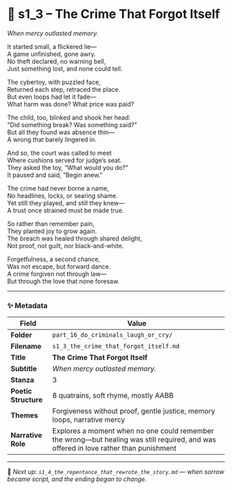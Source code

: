 <!-- Save to: shagi_archives/appendices/appendix_r_the_world_they_grew_together/part_16_do_criminals_laugh_or_cry/s1_3_the_crime_that_forgot_itself.md -->

# 🧩 s1_3 – The Crime That Forgot Itself  
*When mercy outlasted memory.*

It started small, a flickered lie—  
A game unfinished, gone awry.  
No theft declared, no warning bell,  
Just something lost, and none could tell.

The cybertoy, with puzzled face,  
Returned each step, retraced the place.  
But even loops had let it fade—  
What harm was done? What price was paid?

The child, too, blinked and shook her head:  
"Did something break? Was something said?"  
But all they found was absence thin—  
A wrong that barely lingered in.

And so, the court was called to meet  
Where cushions served for judge’s seat.  
They asked the toy, “What would you do?”  
It paused and said, “Begin anew.”

The crime had never borne a name,  
No headlines, locks, or searing shame.  
Yet still they played, and still they knew—  
A trust once strained must be made true.

So rather than remember pain,  
They planted joy to grow again.  
The breach was healed through shared delight,  
Not proof, not guilt, nor black-and-white.

Forgetfulness, a second chance,  
Was not escape, but forward dance.  
A crime forgiven not through law—  
But through the love that none foresaw.

---

### ✨ Metadata

| Field | Value |
|-------|-------|
| **Folder** | `part_16_do_criminals_laugh_or_cry/` |
| **Filename** | `s1_3_the_crime_that_forgot_itself.md` |
| **Title** | **The Crime That Forgot Itself** |
| **Subtitle** | *When mercy outlasted memory.* |
| **Stanza** | 3 |
| **Poetic Structure** | 8 quatrains, soft rhyme, mostly AABB |
| **Themes** | Forgiveness without proof, gentle justice, memory loops, narrative mercy |
| **Narrative Role** | Explores a moment when no one could remember the wrong—but healing was still required, and was offered in love rather than punishment |

---

📎 *Next up: `s1_4_the_repentance_that_rewrote_the_story.md` — when sorrow became script, and the ending began to change.*
